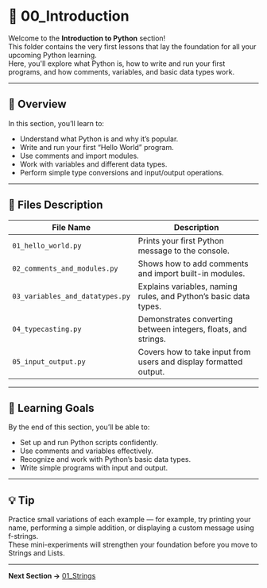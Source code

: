 # 🐍 00_Introduction

Welcome to the **Introduction to Python** section!  
This folder contains the very first lessons that lay the foundation for all your upcoming Python learning.  
Here, you'll explore what Python is, how to write and run your first programs, and how comments, variables, and basic data types work.

---

## 📘 Overview

In this section, you’ll learn to:
- Understand what Python is and why it’s popular.
- Write and run your first “Hello World” program.
- Use comments and import modules.
- Work with variables and different data types.
- Perform simple type conversions and input/output operations.

---

## 🧩 Files Description

| File Name | Description |
|------------|-------------|
| `01_hello_world.py` | Prints your first Python message to the console. |
| `02_comments_and_modules.py` | Shows how to add comments and import built-in modules. |
| `03_variables_and_datatypes.py` | Explains variables, naming rules, and Python’s basic data types. |
| `04_typecasting.py` | Demonstrates converting between integers, floats, and strings. |
| `05_input_output.py` | Covers how to take input from users and display formatted output. |

---

## 🎯 Learning Goals

By the end of this section, you’ll be able to:
- Set up and run Python scripts confidently.  
- Use comments and variables effectively.  
- Recognize and work with Python’s basic data types.  
- Write simple programs with input and output.  

---

## 💡 Tip
Practice small variations of each example — for example, try printing your name, performing a simple addition, or displaying a custom message using f-strings.  
These mini-experiments will strengthen your foundation before you move to Strings and Lists.

---

**Next Section →** [01_Strings](../01_Strings/README.md)
